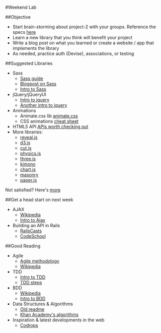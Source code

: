 #Weekend Lab

##Objective

- Start brain-storming about project-2 with your groups. Reference the specs [here](https://github.com/sf-wdi-14/notes/blob/master/projects/project-2/project-2-specs.md)
- Learn a new library that you think will benefit your project
- Write a blog post on what you learned or create a website / app that implements the library
- As needed, practice auth (Devise), associations, or testing


##Suggested Libraries

- Sass 
	- [Sass guide](http://sass-lang.com/guide)
	- [Blogpost on Sass](http://mri.developer.dynamicweb-cms.com/blog/2012/09/getting-started-with-sassy-css-%28scss%29.aspx) 
	- [Intro to Sass](http://blog.teamtreehouse.com/the-absolute-beginners-guide-to-sass)
- jQuery/jQueryUI 
 	- [Intro to jquery](http://jquery.com/)
 	- [Another intro to jquery](http://www.thinkful.com/learn/intro-to-jquery)
- Animations
	- Animate.css lib [animate.css](http://daneden.github.io/animate.css/)
	- CSS animations [cheat sheet](http://www.justinaguilar.com/animations/#)
- HTML5 API [APIs worth checking out](http://www.sitepoint.com/10-html5-apis-worth-looking/)
- More libraries:
	- [reveal.js](http://lab.hakim.se/reveal-js/#/)
	- [d3.js](http://d3js.org/)
	- [cut.js](http://cutjs.org/)
	- [physics.js](http://wellcaffeinated.net/PhysicsJS/)
	- [three.js](http://threejs.org/)
	- [kimono](https://www.kimonolabs.com/)
	- [chart.js](http://www.chartjs.org/)
	- [masonry](http://masonry.desandro.com/)
	- [paper.js](http://paperjs.org/)

Not satisfied? Here's [more](http://www.javascripting.com/?sort=rating)

##Get a head start on next week
- AJAX 
	- [Wikipedia](http://en.wikipedia.org/wiki/Ajax_%28programming%29)
	- [Intro to Ajax](http://www.openjs.com/ajax/tutorial/)
- Building an API in Rails 
	- [RailsCasts](http://railscasts.com/episodes/348-the-rails-api-gem)
	- [CodeSchool](https://www.codeschool.com/courses/surviving-apis-with-rails)

##Good Reading

- Agile 
	- [Agile methodology](http://agilemethodology.org/)
	- [Wikipedia](http://en.wikipedia.org/wiki/Agile_software_development)
- TDD
	- [Intro to TDD](http://www.agiledata.org/essays/tdd.html)	
	- [TDD steps](http://c2.com/cgi/wiki?TestDrivenDevelopment)
- BDD
	- [Wikipedia](http://en.wikipedia.org/wiki/Behavior-driven_development)
	- [Intro to BDD](http://behaviour-driven.org/)
- Data Structures & Algorithms 
	- [Old readme](https://github.com/wdi-sf-fall/notes/blob/master/week_09_algorithms_and_angular/day_04_algorithms/readme.md)
	- [Khan Academy's algorithms](https://www.khanacademy.org/)
- Inspiration & latest developments in the web 
	- [Codrops](http://tympanus.net/codrops/collective/)
